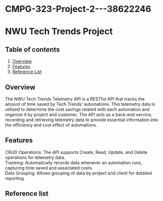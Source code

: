 # CMPG-323-Project-2---38622246
# NWU Tech Trends Project

## Table of contents
1. [Overview](#overview)
2. [Features](#features)
3. [Reference List](#reference-list)
   
## Overview
The NWU Tech Trends Telemetry API is a RESTful API that tracks the amount of time saved by Tech Trends' automations. This telemetry data is utilized to determine the cost savings related with each automation and organize it by project and customer. The API acts as a back-end service, recording and retrieving telemetry data to provide essential information into the efficiency and cost effect of automations.

## Features
CRUD Operations: The API supports Create, Read, Update, and Delete operations for telemetry data.                       
Tracking: Automatically records data whenever an automation runs, capturing time saved and associated costs.                                     
Data Grouping: Allows grouping of data by project and client for detailed reporting.

## Reference list
